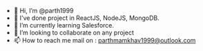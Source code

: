 - 👋 Hi, I’m @parth1999
- 👀 I've done project in ReactJS, NodeJS, MongoDB.
- 🌱 I’m currently learning Salesforce.
- 💞️ I’m looking to collaborate on any project
- 📫 How to reach me mail on : parthmamkhav1999@outlook.com

<!---
parth1999/parth1999 is a ✨ special ✨ repository because its `README.md` (this file) appears on your GitHub profile.
You can click the Preview link to take a look at your changes.
--->
